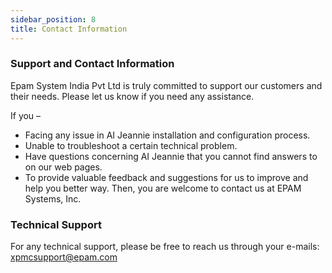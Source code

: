 ```yaml
---
sidebar_position: 8
title: Contact Information
---
```


### Support and Contact Information

Epam System India Pvt Ltd is truly committed to support our customers and their needs. Please let us know if you need any assistance.

If you – 
* Facing any issue in AI Jeannie installation and configuration process. 
* Unable to troubleshoot a certain technical problem.
* Have questions concerning AI Jeannie that you cannot find answers to on our web pages.
* To provide valuable feedback and suggestions for us to improve and help you better way.
    Then, you are welcome to contact us at EPAM Systems, Inc.

### Technical Support

For any technical support, please be free to reach us through your e-mails: xpmcsupport@epam.com

